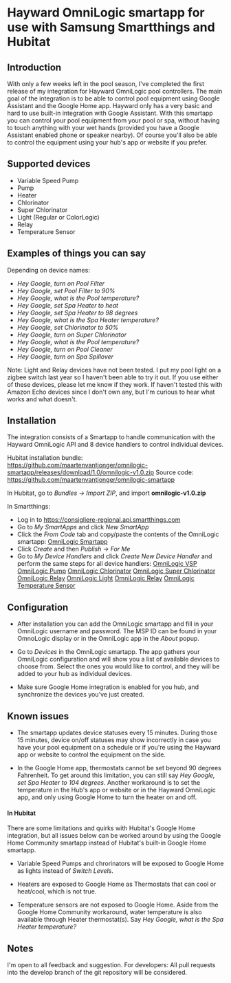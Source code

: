 # Hayward OmniLogic smartapp for use with Samsung Smartthings and Hubitat

## Introduction

With only a few weeks left in the pool season, I've completed the first release of my integration for Hayward OmniLogic pool controllers.
The main goal of the integration is to be able to control pool equipment using Google Assistant and the Google Home app. Hayward only has a very basic and hard to use built-in integration with Google Assistant. With this smartapp you can control your pool equipment from your pool or spa, without having to touch anything with your wet hands (provided you have a Google Assistant enabled phone or speaker nearby).
Of course you'll also be able to control the equipment using your hub's app or website if you prefer.


## Supported devices

- Variable Speed Pump
- Pump
- Heater
- Chlorinator
- Super Chlorinator
- Light (Regular or ColorLogic)
- Relay
- Temperature Sensor


## Examples of things you can say

Depending on device names:

- *Hey Google, turn on Pool Filter*
- *Hey Google, set Pool Filter to 90%*
- *Hey Google, what is the Pool temperature?*
- *Hey Google, set Spa Heater to heat*
- *Hey Google, set Spa Heater to 98 degrees*
- *Hey Google, what is the Spa Heater temperature?*
- *Hey Google, set Chlorinator to 50%*
- *Hey Google, turn on Super Chlorinator*
- *Hey Google, what is the Pool temperature?*
- *Hey Google, turn on Pool Cleaner*
- *Hey Google, turn on Spa Spillover*

Note: Light and Relay devices have not been tested. I put my pool light on a zigbee switch last year so I haven't been able to try it out. If you use either of these devices, please let me know if they work.
If haven't tested this with Amazon Echo devices since I don't own any, but I'm curious to hear what works and what doesn't.


## Installation

The integration consists of a Smartapp to handle communication with the Hayward OmniLogic API and 8 device handlers to control individual devices.

Hubitat installation bundle: https://github.com/maartenvantjonger/omnilogic-smartapp/releases/download/1.0/omnilogic-v1.0.zip
Source code: https://github.com/maartenvantjonger/omnilogic-smartapp

In Hubitat, go to *Bundles -> Import ZIP*, and import **omnilogic-v1.0.zip**

In Smartthings:
- Log in to https://consigliere-regional.api.smartthings.com
- Go to *My SmartApps* and click *New SmartApp*
- Click the *From Code* tab and copy/paste the contents of the OmniLogic smartapp: [OmniLogic Smartapp](https://raw.githubusercontent.com/maartenvantjonger/omnilogic-smartapp/main/smartapps/maartenvantjonger/omnilogic.src/omnilogic.groovy)
- Click *Create* and then *Publish -> For Me*
- Go to *My Device Handlers* and click *Create New Device Handler* and perform the same steps for all device handlers:
[OmniLogic VSP](https://raw.githubusercontent.com/maartenvantjonger/omnilogic-smartapp/main/devicetypes/maartenvantjonger/omnilogic-vsp.src/omnilogic-vsp.groovy)
[OmniLogic Pump](https://raw.githubusercontent.com/maartenvantjonger/omnilogic-smartapp/main/devicetypes/maartenvantjonger/omnilogic-pump.src/omnilogic-pump.groovy)
[OmniLogic Chlorinator](https://raw.githubusercontent.com/maartenvantjonger/omnilogic-smartapp/main/devicetypes/maartenvantjonger/omnilogic-chlorinator.src/omnilogic-chlorinator.groovy)
[OmniLogic Super Chlorinator](https://raw.githubusercontent.com/maartenvantjonger/omnilogic-smartapp/main/devicetypes/maartenvantjonger/omnilogic-super-chlorinator.src/omnilogic-super-chlorinator.groovy)
[OmniLogic Relay](https://raw.githubusercontent.com/maartenvantjonger/omnilogic-smartapp/main/devicetypes/maartenvantjonger/omnilogic-relay.src/omnilogic-relay.groovy)
[OmniLogic Light](https://raw.githubusercontent.com/maartenvantjonger/omnilogic-smartapp/main/devicetypes/maartenvantjonger/omnilogic-light.src/omnilogic-light.groovy)
[OmniLogic Relay](https://raw.githubusercontent.com/maartenvantjonger/omnilogic-smartapp/main/devicetypes/maartenvantjonger/omnilogic-heater.src/omnilogic-heater.groovy)
[OmniLogic Temperature Sensor](https://raw.githubusercontent.com/maartenvantjonger/omnilogic-smartapp/main/devicetypes/maartenvantjonger/omnilogic-temperature-sensor.src/omnilogic-temperature-sensor.groovy)

## Configuration

- After installation you can add the OmniLogic smartapp and fill in your OmniLogic username and password. The MSP ID can be found in your OmnoLogic display or in the OmniLogic app in the *About* popup.

- Go to *Devices* in the OmniLogic smartapp. The app gathers your OmniLogic configuration and will show you a list of available devices to choose from. Select the ones you would like to control, and they will be added to your hub as individual devices.

- Make sure Google Home integration is enabled for you hub, and synchronize the devices you've just created.


## Known issues

- The smartapp updates device statuses every 15 minutes. During those 15 minutes, device on/off statuses may show incorrectly in case you have your pool equipment on a schedule or if you're using the Hayward app or website to control the equipment on the side.

- In the Google Home app, thermostats cannot be set beyond 90 degrees Fahrenheit. To get around this limitation, you can still say *Hey Google, set Spa Heater to 104 degrees*.
Another workaround is to set the temperature in the Hub's app or website or in the Hayward OmniLogic app, and only using Google Home to turn the heater on and off.

#### In Hubitat

There are some limitations and quirks with Hubitat's Google Home integration, but all issues below can be worked around by using the Google Home Community smartapp instead of Hubitat's built-in Google Home smartapp.

- Variable Speed Pumps and chrorinators will be exposed to Google Home as lights instead of *Switch Level*s.

- Heaters are exposed to Google Home as Thermostats that can cool or heat/cool, which is not true.

- Temperature sensors are not exposed to Google Home. Aside from the Google Home Community workaround, water temperature is also available through Heater thermostat(s). Say *Hey Google, what is the Spa Heater temperature?*


## Notes

I'm open to all feedback and suggestion. For developers: All pull requests into the develop branch of the git repository will be considered.

